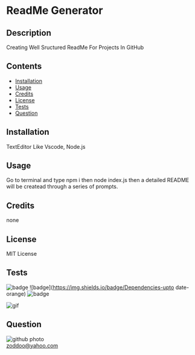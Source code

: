 
# ReadMe Generator

## Description

Creating Well Sructured ReadMe For Projects In GitHub

## Contents

* [Installation](#installation)
* [Usage](#usage)
* [Credits](#credits)
* [License](#license)
* [Tests](#tests)
* [Question](#question)
                 
## Installation

TextEditor Like Vscode, Node.js
                
## Usage

Go to terminal and type npm i then node index.js then a detailed README will be createad through a series of prompts.

## Credits
 
none 

## License

MIT License 
                
## Tests

![badge](https://img.shields.io/badge/License-MIT-yellowgreen)
![badge](https://img.shields.io/badge/Dependencies-upto date-orange)
![badge](https://img.shields.io/badge/Version-v1.0.0-blue)

![gif](https://media.giphy.com/media/UQlfYQugD7rmccwlv9/giphy.gif )
                
## Question

![github photo](https://avatars2.githubusercontent.com/u/58055188?v=4)                  
zoddoo@yahoo.com
              